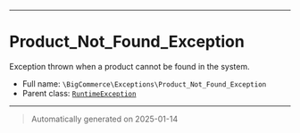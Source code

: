 ***

# Product_Not_Found_Exception

Exception thrown when a product cannot be found in the system.



* Full name: `\BigCommerce\Exceptions\Product_Not_Found_Exception`
* Parent class: [`RuntimeException`](./classes/RuntimeException.md)






***
> Automatically generated on 2025-01-14
